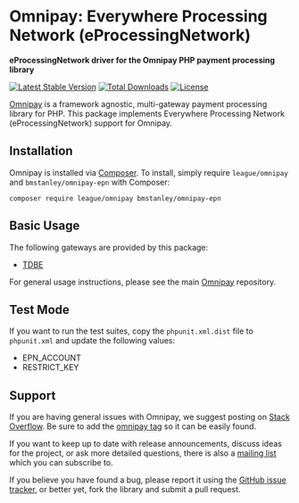 # Omnipay: Everywhere Processing Network (eProcessingNetwork)

**eProcessingNetwork driver for the Omnipay PHP payment processing library**

[![Latest Stable Version](https://poser.pugx.org/bmstanley/omnipay-epn/version.png)](https://packagist.org/packages/bmstanley/omnipay-epn)
[![Total Downloads](https://poser.pugx.org/bmstanley/omnipay-epn/d/total.png)](https://packagist.org/packages/bmstanley/omnipay-epn)
[![License](https://poser.pugx.org/bmstanley/omnipay-epn/license)](https://packagist.org/packages/bmstanley/omnipay-epn)

[Omnipay](https://github.com/thephpleague/omnipay) is a framework agnostic, multi-gateway payment processing library for
PHP. This package implements Everywhere Processing Network (eProcessingNetwork) support for Omnipay.

## Installation

Omnipay is installed via [Composer](http://getcomposer.org/). To install, simply require `league/omnipay`
and `bmstanley/omnipay-epn` with Composer:

```
composer require league/omnipay bmstanley/omnipay-epn
```

## Basic Usage

The following gateways are provided by this package:

* [TDBE](https://www.eprocessingnetwork.com/tdbe_doc.html)

For general usage instructions, please see the main [Omnipay](https://github.com/thephpleague/omnipay)
repository.

## Test Mode

If you want to run the test suites, copy the `phpunit.xml.dist` file to `phpunit.xml` and update the following values:

- EPN_ACCOUNT
- RESTRICT_KEY

## Support

If you are having general issues with Omnipay, we suggest posting on
[Stack Overflow](http://stackoverflow.com/). Be sure to add the
[omnipay tag](http://stackoverflow.com/questions/tagged/omnipay) so it can be easily found.

If you want to keep up to date with release announcements, discuss ideas for the project, or ask more detailed
questions, there is also a [mailing list](https://groups.google.com/forum/#!forum/omnipay) which you can subscribe to.

If you believe you have found a bug, please report it using
the [GitHub issue tracker](https://github.com/bmstanley/omnipay-epn/issues), or better yet, fork the library and submit
a pull request.
